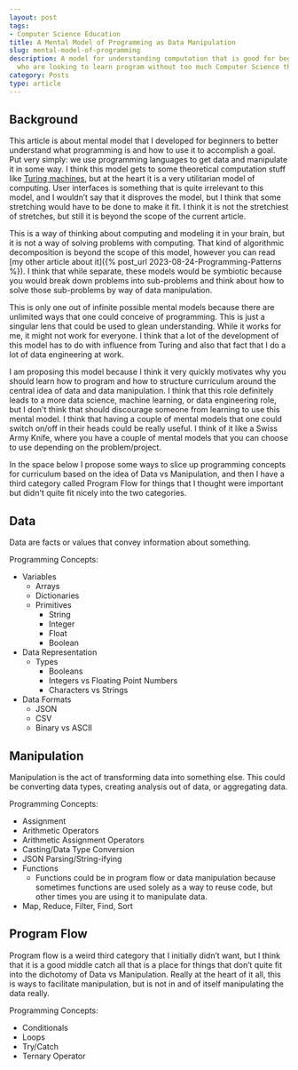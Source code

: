 ```yaml
---
layout: post
tags:
- Computer Science Education
title: A Mental Model of Programming as Data Manipulation
slug: mental-model-of-programming
description: A model for understanding computation that is good for beginners or people
  who are looking to learn program without too much Computer Science theory.
category: Posts
type: article
---
```


## Background

This article is about mental model that I developed for beginners to better understand what programming is and how to use it to accomplish a goal. Put very simply: we use programming languages to get data and manipulate it in some way. I think this model gets to some theoretical computation stuff like [Turing machines](https://www.cl.cam.ac.uk/projects/raspberrypi/tutorials/turing-machine/one.html), but at the heart it is a very utilitarian model of computing. User interfaces is something that is quite irrelevant to this model, and I wouldn’t say that it disproves the model, but I think that some stretching would have to be done to make it fit. I think it is not the stretchiest of stretches, but still it is beyond the scope of the current article.

This is a way of thinking about computing and modeling it in your brain, but it is not a way of solving problems with computing. That kind of algorithmic decomposition is beyond the scope of this model, however you can read [my other article about it]({% post_url 2023-08-24-Programming-Patterns %}). I think that while separate, these models would be symbiotic because you would break down problems into sub-problems and think about how to solve those sub-problems by way of data manipulation.

This is only one out of infinite possible mental models because there are unlimited ways that one could conceive of programming. This is just a singular lens that could be used to glean understanding. While it works for me, it might not work for everyone. I think that a lot of the development of this model has to do with influence from Turing and also that fact that I do a lot of data engineering at work.

I am proposing this model because I think it very quickly motivates why you should learn how to program and how to structure curriculum around the central idea of data and data manipulation. I think that this role definitely leads to a more data science, machine learning, or data engineering role, but I don't think that should discourage someone from learning to use this mental model. I think that having a couple of mental models that one could switch on/off in their heads could be really useful. I think of it like a Swiss Army Knife, where you have a couple of mental models that you can choose to use depending on the problem/project.

In the space below I propose some ways to slice up programming concepts for curriculum based on the idea of Data vs Manipulation, and then I have a third category called Program Flow for things that I thought were important but didn't quite fit nicely into the two categories.

## Data 

Data are facts or values that convey information about something.

Programming Concepts:
* Variables
    * Arrays
    * Dictionaries
    * Primitives
        * String
        * Integer
        * Float
        * Boolean
* Data Representation
    * Types
        * Booleans
        * Integers vs Floating Point Numbers
        * Characters vs Strings
* Data Formats
    * JSON
    * CSV
    * Binary vs ASCII

## Manipulation

Manipulation is the act of transforming data into something else. This could be converting data types, creating analysis out of data, or aggregating data.

Programming Concepts:
* Assignment
* Arithmetic Operators
* Arithmetic Assignment Operators
* Casting/Data Type Conversion
* JSON Parsing/String-ifying
* Functions
    * Functions could be in program flow or data manipulation because sometimes functions are used solely as a way to reuse code, but other times you are using it to manipulate data.
* Map, Reduce, Filter, Find, Sort

## Program Flow

Program flow is a weird third category that I initially didn’t want, but I think that it is a good middle catch all that is a place for things that don’t quite fit into the dichotomy of Data vs Manipulation. Really at the heart of it all, this is ways to facilitate manipulation, but is not in and of itself manipulating the data really.

Programming Concepts:
* Conditionals
* Loops
* Try/Catch
* Ternary Operator